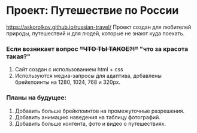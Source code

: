 # Проект: Путешествие по России
https://askorolkov.github.io/russian-travel/
Проект создан для любителей природы, путешествий и для людей, которые не знают куда поехать.

###  Если возникает вопрос ~~"ЧТО ТЫ ТАКОЕ?!"~~ "что за красота такая?" 
1. Сайт создан с использованием html + css
2. Используются медиа-запросы для адаптива, добавлены брейкпоинты на 1280, 1024, 768 и 320px.


### Планы на будущее:
1. Добавить больше брейкпоинтов на промежуточные разрешения.
2. Добавить анимацию наведения на таблицу фотографий.
3. Добавить больше контента, фото и видео о путешествиях.
